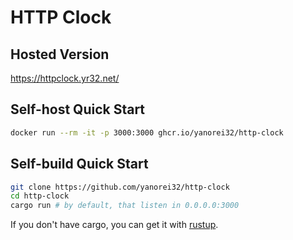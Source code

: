 # HTTP Clock

## Hosted Version

https://httpclock.yr32.net/

## Self-host Quick Start

```bash
docker run --rm -it -p 3000:3000 ghcr.io/yanorei32/http-clock
```

## Self-build Quick Start

```bash
git clone https://github.com/yanorei32/http-clock
cd http-clock
cargo run # by default, that listen in 0.0.0.0:3000
```

If you don't have cargo, you can get it with [rustup](https://www.rust-lang.org/tools/install).
